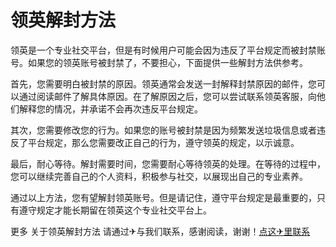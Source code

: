 # 领英解封方法

领英是一个专业社交平台，但是有时候用户可能会因为违反了平台规定而被封禁账号。如果您的领英账号被封禁了，不要担心，下面提供一些解封方法供参考。

首先，您需要明白被封禁的原因。领英通常会发送一封解释封禁原因的邮件，您可以通过阅读邮件了解具体原因。在了解原因之后，您可以尝试联系领英客服，向他们解释您的情况，并承诺不会再次违反平台规定。

其次，您需要修改您的行为。如果您的账号被封禁是因为频繁发送垃圾信息或者违反了平台规定，那么您需要改正自己的行为，遵守领英的规定，以示诚意。

最后，耐心等待。解封需要时间，您需要耐心等待领英的处理。在等待的过程中，您可以继续完善自己的个人资料，积极参与社交，以展现出自己的专业素养。

通过以上方法，您有望解封领英账号。但是请记住，遵守平台规定是最重要的，只有遵守规定才能长期留在领英这个专业社交平台上。

更多 关于领英解封方法 请通过✈与我们联系，感谢阅读，谢谢！[点这✈里联系](https://c.k02.cc)